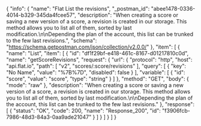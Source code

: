 {
  "info": {
    "name": "Flat List the revisions",
    "_postman_id": "abee1478-0336-4014-b329-345da4fcee57",
    "description": "When creating a score or saving a new version of a score, a revision is created in our storage. This method allows you to list all of them, sorted by last modification.\n\nDepending the plan of the account, this list can be trunked to the few last revisions.",
    "schema": "https://schema.getpostman.com/json/collection/v2.0.0/"
  },
  "item": [
    {
      "name": "List",
      "item": [
        {
          "id": "df1f29bf-e418-461c-8167-d01217810c0d",
          "name": "getScoreRevisions",
          "request": {
            "url": {
              "protocol": "http",
              "host": "api.flat.io",
              "path": [
                "v2",
                "scores/:score/revisions"
              ],
              "query": [
                {
                  "key": "No Name",
                  "value": "%7B%7D",
                  "disabled": false
                }
              ],
              "variable": [
                {
                  "id": "score",
                  "value": "score",
                  "type": "string"
                }
              ]
            },
            "method": "GET",
            "body": {
              "mode": "raw"
            },
            "description": "When creating a score or saving a new version of a score, a revision is created in our storage. This method allows you to list all of them, sorted by last modification.\n\nDepending the plan of the account, this list can be trunked to the few last revisions."
          },
          "response": [
            {
              "status": "OK",
              "code": 200,
              "name": "Response_200",
              "id": "f3906fcb-7986-48d3-84a3-0aa9ade21047"
            }
          ]
        }
      ]
    }
  ]
}